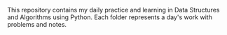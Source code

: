 This repository contains my daily practice and learning in Data Structures and Algorithms using Python. Each folder represents a day's work with problems and notes.
